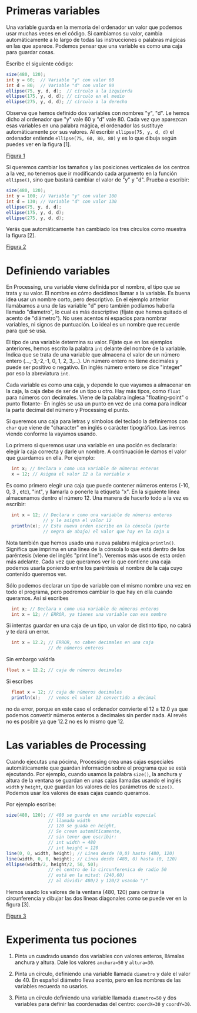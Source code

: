 # Primeras variables

Una variable guarda en la memoria del ordenador un valor que podemos
usar muchas veces en el código. Si cambiamos su valor, cambia
automáticamente a lo largo de todas las instrucciones o palabras mágicas
en las que aparece. Podemos pensar que una variable es como una caja
para guardar cosas.

Escribe el siguiente código:

``` {.java bgcolor="olive!10"}
size(480, 120);
int y = 60;  // Variable "y" con valor 60
int d = 80;  // Variable "d" con valor 80
ellipse(75, y, d, d);  // círculo a la izquierda
ellipse(175, y, d, d); // círculo en el medio
ellipse(275, y, d, d); // círculo a la derecha
```

Observa que hemos definido dos variables con nombres "y", "d". Le hemos
dicho al ordenador que "y" vale 60 y "d" vale 80. Cada vez que aparezcan
esas variables en una palabra mágica, el ordenador las sustituye
automáticamente por sus valores. Al escribir `ellipse(75, y, d, d)` el
ordenador entiende `ellipse(75, 60, 80, 80)` y es lo que dibuja según
puedes ver en la figura [1].

[Figura 1](pictures/ps9_1.png)

Si queremos cambiar los tamaños y las posiciones verticales de los
centros a la vez, no tenemos que ir modificando cada argumento en la
función `ellipse()`, sino que bastará cambiar el valor de "y" y "d".
Prueba a escribir:

``` {.java bgcolor="olive!10"}
size(480, 120);
int y = 100; // Variable "y" con valor 100
int d = 130; // Variable "d" con valor 130
ellipse(75, y, d, d); 
ellipse(175, y, d, d); 
ellipse(275, y, d, d);
```

Verás que automáticamente han cambiado los tres círculos como muestra la
figura [2].

[Figura 2](pictures/ps9_2.png)

# Definiendo variables

En Processing, una variable viene definida por el nombre, el tipo que se
trata y su valor. El nombre es cómo decidimos llamar a la variable. Es
buena idea usar un nombre corto, pero descriptivo. En el ejemplo
anterior llamábamos a una de las variable "d" pero también podíamos
haberla llamado "diametro", lo cual es más descriptivo (fíjate que hemos
quitado el acento de "diámetro"). No uses acentos ni espacios para
nombrar variables, ni signos de puntuación. Lo ideal es un nombre que
recuerde para qué se usa.

El tipo de una variable determina su valor. Fíjate que en los ejemplos
anteriores, hemos escrito la palabra `int` delante del nombre de la
variable. Indica que se trata de una variable que almacena el valor de
un número entero (...,-3,-2,-1, 0, 1, 2, 3,...). Un número entero
no tiene decimales y puede ser positivo o negativo. En inglés número entero
se dice "integer" por eso la abreviatura `int`. 

Cada variable es como una caja, y depende lo que vayamos a
almacenar en la caja, la caja debe de ser de un tipo u otro. Hay más tipos, 
como `float` para números con decimales. Viene de la palabra inglesa 
"floating-point" o punto flotante- En inglés se usa un punto en vez de una coma para indicar la parte decimal del número y Processing el punto. 

Si queremos una caja para letras y símbolos del 
teclado la definiremos con `char` que viene de "character" en 
inglés o carácter tipográfico. Las iremos viendo conforme la vayamos usando.

Lo primero si queremos usar una variable en una poción es declararla:
elegir la caja correcta y darle un nombre. A continuación le damos el
valor que guardamos en ella. Por ejemplo:

``` {.java bgcolor="olive!10"}
  int x; // Declara x como una variable de números enteros
  x = 12; // Asigna el valor 12 a la variable x
```

Es como primero elegir una caja que puede contener números enteros (-10,
0, 3 , etc), "int", y llamarla o ponerle la etiqueta "x". En la
siguiente línea almacenamos dentro el número 12. Una manera de hacerlo
todo a la vez es escribir:

``` {.java bgcolor="olive!10"}
  int x = 12; // Declara x como una variable de números enteros
              // y le asigna el valor 12
  println(x); // Esta nueva orden escribe en la cónsola (parte
              // negra de abajo) el valor que hay en la caja x
```

Nota también que hemos usado una nueva palabra mágica `println()`.
Significa que imprima en una línea de la cónsola lo que está dentro de
los paréntesis (viene del inglés "print line"). Veremos más usos de esta
orden más adelante. Cada vez que queramos ver lo que contiene una caja
podemos usarla poniendo entre los paréntesis el nombre de la caja cuyo
contenido queremos ver.

Sólo podemos declarar un tipo de variable con el mismo nombre una vez en
todo el programa, pero podremos cambiar lo que hay en ella cuando
queramos. Así si escribes

``` {.java bgcolor="olive!10"}
  int x; // Declara x como una variable de números enteros
  int x = 12; // ERROR, ya tienes una variable con ese nombre
```

Si intentas guardar en una caja de un tipo, un valor de distinto tipo,
no cabrá y te dará un error.

``` {.java bgcolor="olive!10"}
  int x = 12.2; // ERROR, no caben decimales en una caja
                // de números enteros 
```

Sin embargo valdría

``` {.java bgcolor="olive!10"}
float x = 12.2; // caja de números decimales 
```

Si escribes

``` {.java bgcolor="olive!10"}
  float x = 12; // caja de números decimales
  println(x);   // vemos el valor 12 convertido a decimal 
```

no da error, porque en este caso el ordenador convierte el 12 a 12.0 ya
que podemos convertir números enteros a decimales sin perder nada. Al
revés no es posible ya que 12.2 no es lo mismo que 12.

# Las variables de Processing

Cuando ejecutas una pócima, Processing crea unas cajas especiales
automáticamente que guardan información sobre el programa que se está
ejecutando. Por ejemplo, cuando usamos la palabra `size()`, la anchura y
altura de la ventana se guardan en unas cajas llamadas usando el inglés
`width` y `height`, que guardan los valores de los parámetros de
`size()`. Podemos usar los valores de esas cajas cuando queramos.

Por ejemplo escribe:

``` {.java bgcolor="olive!10"}
size(480, 120); // 480 se guarda en una variable especial 
                // llamada width
                // 120 se guada en height, 
                // Se crean automáticamente,
                // sin tener que escribir:
                // int width = 480
                // int height = 120
line(0, 0, width, height); // Línea desde (0,0) hasta (480, 120)
line(width, 0, 0, height); // Línea desde (480, 0) hasta (0, 120)
ellipse(width/2, height/2, 50, 50); 
                // el centro de la circunferenica de radio 50
                // está en la mitad: (240,60) 
                // al dividir 480/2 y 120/2 usando "/"
```

Hemos usado los valores de la ventana (480, 120) para centrar la
circunferencia y dibujar las dos líneas diagonales como se puede ver en la
figura [3].

[Figura 3](pictures/ps9_3.png)

# Experimenta tus pociones

1.  Pinta un cuadrado usando dos variables con valores enteros, llámalas
    anchura y altura. Dale los valores `anchura=50` y `altura=30`.

2.  Pinta un círculo, definiendo una variable llamada `diametro` y dale
    el valor de 40. En español diámetro lleva acento, pero en los
    nombres de las variables recuerda no usarlos.

3.  Pinta un círculo definiendo una variable llamada `diametro=50` y dos
    variables para definir las coordenadas del centro: `coordX=30` y
    `coordY=30`.
